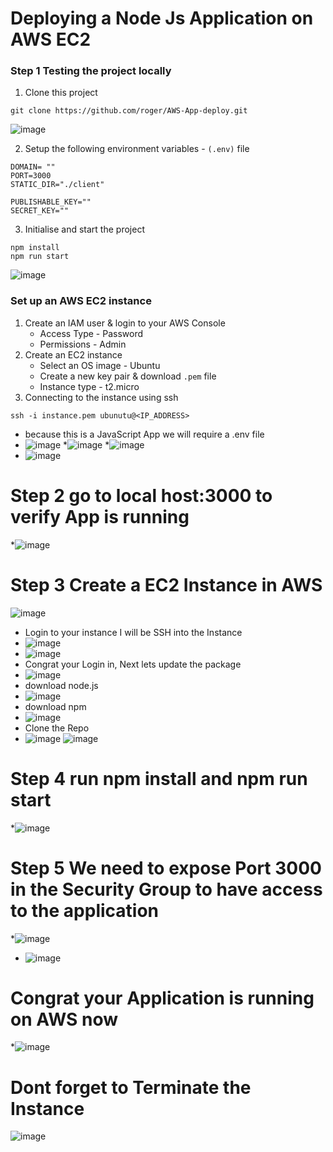 # Deploying a Node Js Application on AWS EC2
### Step 1 Testing the project locally

1. Clone this project
```
git clone https://github.com/roger/AWS-App-deploy.git
```
![image](https://github.com/user-attachments/assets/27f2d923-1a92-4ec7-bd89-55f49ea0d81a)

2. Setup the following environment variables - `(.env)` file
```
DOMAIN= ""
PORT=3000
STATIC_DIR="./client"

PUBLISHABLE_KEY=""
SECRET_KEY=""
```


3. Initialise and start the project
```
npm install
npm run start
```
![image](https://github.com/user-attachments/assets/e5950f7e-9940-4acc-a136-6786556d5a6b)

### Set up an AWS EC2 instance

1. Create an IAM user & login to your AWS Console
    - Access Type - Password
    - Permissions - Admin
2. Create an EC2 instance
    - Select an OS image - Ubuntu
    - Create a new key pair & download `.pem` file
    - Instance type - t2.micro
3. Connecting to the instance using ssh
```
ssh -i instance.pem ubunutu@<IP_ADDRESS>
```
  * because this is a JavaScript App we will require a  .env file
  * ![image](https://github.com/rogerbarrow/AWS-App-deploy/assets/46138186/446633f1-b343-442b-b933-0bc37cc360c2)
 *![image](https://github.com/rogerbarrow/AWS-App-deploy/assets/46138186/d0c0a0de-9c67-4b4a-873d-05d71c3c9d18)
 *![image](https://github.com/rogerbarrow/AWS-App-deploy/assets/46138186/f1db8d0f-8878-42e9-99ee-4afc3ab5fa69)
* ![image](https://github.com/rogerbarrow/AWS-App-deploy/assets/46138186/9aeb0fe3-3eea-4dff-92e5-0a844e4f840c)

# Step 2 go to local host:3000 to verify App is running
 *![image](https://github.com/rogerbarrow/AWS-App-deploy/assets/46138186/6a6a9d9f-9975-415a-9931-7cea22c43736)

# Step 3 Create a EC2 Instance in AWS
![image](https://github.com/rogerbarrow/AWS-App-deploy/assets/46138186/0a782b4d-d2c6-4cd6-9ee9-bf11d1789f5b)
 * Login to your instance I will be SSH into the Instance
 * ![image](https://github.com/rogerbarrow/AWS-App-deploy/assets/46138186/c9bef1e4-4feb-43ae-ac78-a39d0d23e0d7)
 * ![image](https://github.com/rogerbarrow/AWS-App-deploy/assets/46138186/9c707bd5-57e3-4472-b6d7-dae7a95a470b)
 * Congrat your Login in, Next lets update the package
 * ![image](https://github.com/rogerbarrow/AWS-App-deploy/assets/46138186/25b8cfac-87b4-4d61-85f7-3c0dcafcd226)
 * download node.js
 * ![image](https://github.com/rogerbarrow/AWS-App-deploy/assets/46138186/134b4016-07d6-42b0-93ea-5728da471d35)
* download npm
* ![image](https://github.com/rogerbarrow/AWS-App-deploy/assets/46138186/f6630947-5445-4480-b70c-dd721db12509)
* Clone the Repo
* ![image](https://github.com/rogerbarrow/AWS-App-deploy/assets/46138186/8d3d2809-2143-4c7c-8a33-0575bc2bc2a5)
![image](https://github.com/rogerbarrow/AWS-App-deploy/assets/46138186/3e822d75-e861-41c7-a468-48a80b6f7804)
# Step 4 run npm install and npm run start
*![image](https://github.com/rogerbarrow/AWS-App-deploy/assets/46138186/7c59b0e6-286a-4715-a8a6-57e6d085101c)

# Step 5 We need to expose Port 3000 in the Security Group to have access to the application
 *![image](https://github.com/rogerbarrow/AWS-App-deploy/assets/46138186/7298b355-b278-4716-89c8-8e08b971bf61)
 * ![image](https://github.com/rogerbarrow/AWS-App-deploy/assets/46138186/5457af03-9d6c-4919-9112-d9c1bdfdf666)

# Congrat your Application is running on AWS now
*![image](https://github.com/rogerbarrow/AWS-App-deploy/assets/46138186/4fc311ed-de76-4763-8b83-87da474e9fbd)
 # Dont forget to Terminate the Instance
   ![image](https://github.com/rogerbarrow/AWS-App-deploy/assets/46138186/f2c41115-749f-45aa-9e58-2b6258857bc1)




